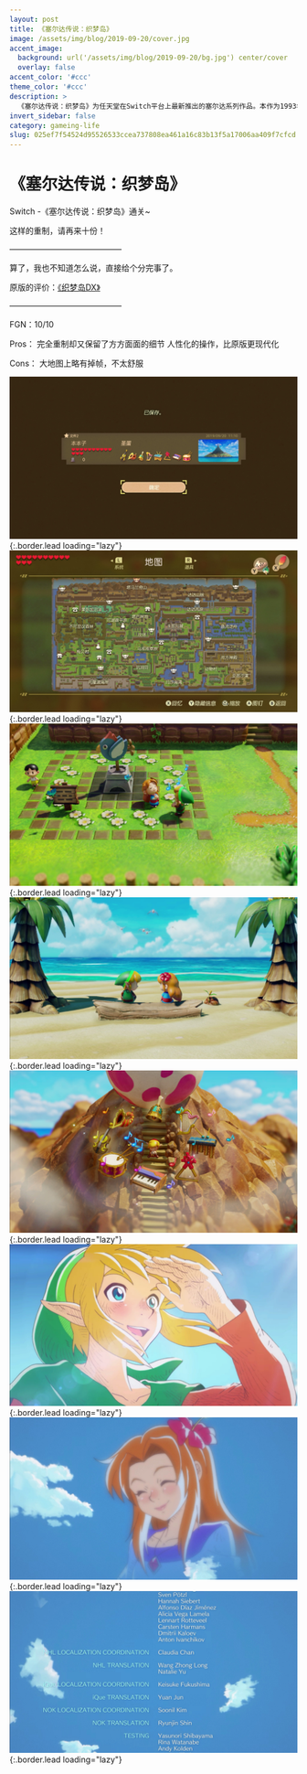 ```yaml
---
layout: post
title: 《塞尔达传说：织梦岛》
image: /assets/img/blog/2019-09-20/cover.jpg
accent_image: 
  background: url('/assets/img/blog/2019-09-20/bg.jpg') center/cover
  overlay: false
accent_color: '#ccc'
theme_color: '#ccc'
description: >
  《塞尔达传说：织梦岛》为任天堂在Switch平台上最新推出的塞尔达系列作品。本作为1993年GB版本的完全重制版，并且包含了1998年DX版的新内容，是该作在画面和内容上最为完美的重制之作。
invert_sidebar: false
category: gameing-life
slug: 025ef7f54524d95526533ccea737808ea461a16c83b13f5a17006aa409f7cfcd
---
```


# 《塞尔达传说：织梦岛》

Switch -《塞尔达传说：织梦岛》通关~

这样的重制，请再来十份！

——————————————

算了，我也不知道怎么说，直接给个分完事了。

原版的评价：[《织梦岛DX》](https://benbenzi.games/blog/通关记录/2019-08-12-塞尔达传说-织梦岛DX/)

——————————————

FGN：10/10

Pros：
完全重制却又保留了方方面面的细节
人性化的操作，比原版更现代化

Cons：
大地图上略有掉帧，不太舒服

![](/assets/img/blog/2019-09-20/1.jpg){:.border.lead loading="lazy"}
![](/assets/img/blog/2019-09-20/2.jpg){:.border.lead loading="lazy"}
![](/assets/img/blog/2019-09-20/3.jpg){:.border.lead loading="lazy"}
![](/assets/img/blog/2019-09-20/4.jpg){:.border.lead loading="lazy"}
![](/assets/img/blog/2019-09-20/5.jpg){:.border.lead loading="lazy"}
![](/assets/img/blog/2019-09-20/6.jpg){:.border.lead loading="lazy"}
![](/assets/img/blog/2019-09-20/7.jpg){:.border.lead loading="lazy"}
![](/assets/img/blog/2019-09-20/8.jpg){:.border.lead loading="lazy"}

